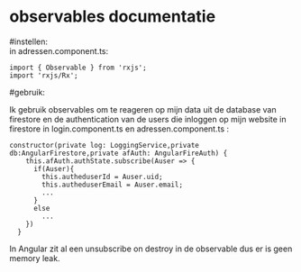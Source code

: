 # observables documentatie  

#instellen:  
in adressen.component.ts:  
```
import { Observable } from 'rxjs';
import 'rxjs/Rx';
```  

#gebruik:  

Ik gebruik observables om te reageren op mijn data uit de database van firestore en de authentication van de users die   inloggen op mijn website in firestore in login.component.ts en adressen.component.ts :  
```
constructor(private log: LoggingService,private db:AngularFirestore,private afAuth: AngularFireAuth) {
    this.afAuth.authState.subscribe(Auser => {
      if(Auser){
        this.autheduserId = Auser.uid;
        this.autheduserEmail = Auser.email;
        ...
      }
      else
        ...
    })
  }
```  
In Angular zit al een unsubscribe on destroy in de observable dus er is geen memory leak.  
